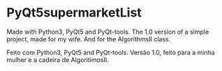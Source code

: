 # PyQt5supermarketList

Made with Python3, PyQt5 and PyQt-tools.
The 1.0 version of a simple project, made for my wife. And for the AlgorithmsII class.

Feito com Python3, PyQt5 and PyQt-tools.
Versão 1.0, feito para a minha mulher e a cadeira de AlgoritimosII.
